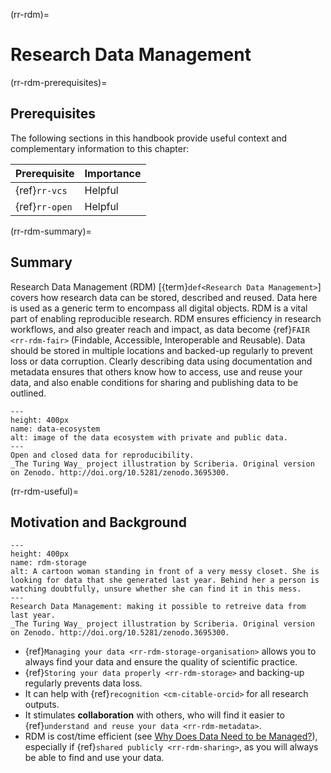 (rr-rdm)=
# Research Data Management

(rr-rdm-prerequisites)=
## Prerequisites

The following sections in this handbook provide useful context and complementary information to this chapter:

| Prerequisite                                        | Importance |
| --------------------------------------------------- | ---------- |
| {ref}`rr-vcs` | Helpful    |
| {ref}`rr-open`      | Helpful    |

(rr-rdm-summary)=
## Summary

Research Data Management (RDM) [{term}`def<Research Data Management>`] covers how research data can be stored, described and reused.
Data here is used as a generic term to encompass all digital objects.
RDM is a vital part of enabling reproducible research.
RDM ensures efficiency in research workflows, and also greater reach and impact, as data become {ref}`FAIR <rr-rdm-fair>` (Findable, Accessible, Interoperable and Reusable).
Data should be stored in multiple locations and backed-up regularly to prevent loss or data corruption.
Clearly describing data using documentation and metadata ensures that others know how to access, use and reuse your data, and also enable conditions for sharing and publishing data to be outlined.

```{figure} ../figures/data-ecosystem.*
---
height: 400px
name: data-ecosystem
alt: image of the data ecosystem with private and public data.
---
Open and closed data for reproducibility.
_The Turing Way_ project illustration by Scriberia. Original version on Zenodo. http://doi.org/10.5281/zenodo.3695300. 
```


(rr-rdm-useful)=
## Motivation and Background

```{figure} ../figures/rdm-storage.*
---
height: 400px
name: rdm-storage
alt: A cartoon woman standing in front of a very messy closet. She is looking for data that she generated last year. Behind her a person is watching doubtfully, unsure whether she can find it in this mess.
---
Research Data Management: making it possible to retreive data from last year.
_The Turing Way_ project illustration by Scriberia. Original version on Zenodo. http://doi.org/10.5281/zenodo.3695300. 
```

- {ref}`Managing your data <rr-rdm-storage-organisation>` allows you to always find your data and ensure the quality of scientific practice.
- {ref}`Storing your data properly <rr-rdm-storage>` and backing-up regularly prevents data loss.
- It can help with {ref}`recognition <cm-citable-orcid>` for all research outputs.
- It stimulates **collaboration** with others, who will find it easier to {ref}`understand and reuse your data <rr-rdm-metadata>`.
- RDM is cost/time efficient (see [Why Does Data Need to be Managed?](https://www.youtube.com/watch?v=C7RZ2t3Cpig)), especially if {ref}`shared publicly <rr-rdm-sharing>`, as you will always be able to find and use your data.
